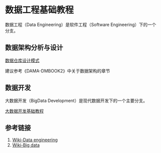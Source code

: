 # 数据工程基础教程

数据工程（Data Engineering）是软件工程（Software Engineering）下的一个分支。


## 数据架构分析与设计

[数据仓库设计模式](work/methodology/Data-Engineering/Data-Development/Data-Warehouse/Analysis-and-Design/数据仓库设计模式.md)

建议参考《DAMA-DMBOOK2》中关于数据架构的章节

## 数据开发


大数据开发（BigData Development）是现代数据开发下的一个主要分支。

[大数据开发基础教程](work/methodology/Data-Engineering/Data-Development/大数据开发基础教程.md)

## 参考链接
1. [Wiki-Data engineering](https://en.wikipedia.org/wiki/Data_engineering)
2. [Wiki-Big data](https://en.wikipedia.org/wiki/Big_data)